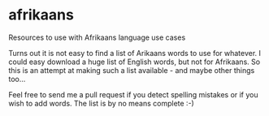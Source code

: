 # afrikaans
Resources to use with Afrikaans language use cases

Turns out it is not easy to find a list of Arikaans words to use for whatever. I could easy download a huge list of English words, but not for Afrikaans.
So this is an attempt at making such a list available - and maybe other things too...

Feel free to send me a pull request if you detect spelling mistakes or if you wish to add words. The list is by no means complete :-)
